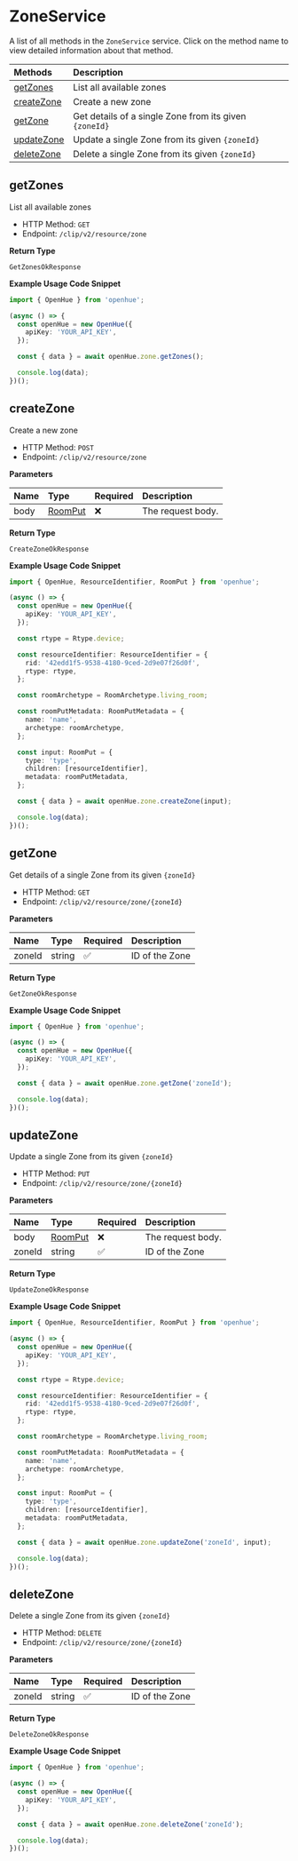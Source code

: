 # ZoneService

A list of all methods in the `ZoneService` service. Click on the method name to view detailed information about that method.

| Methods                   | Description                                            |
| :------------------------ | :----------------------------------------------------- |
| [getZones](#getzones)     | List all available zones                               |
| [createZone](#createzone) | Create a new zone                                      |
| [getZone](#getzone)       | Get details of a single Zone from its given `{zoneId}` |
| [updateZone](#updatezone) | Update a single Zone from its given `{zoneId}`         |
| [deleteZone](#deletezone) | Delete a single Zone from its given `{zoneId}`         |

## getZones

List all available zones

- HTTP Method: `GET`
- Endpoint: `/clip/v2/resource/zone`

**Return Type**

`GetZonesOkResponse`

**Example Usage Code Snippet**

```typescript
import { OpenHue } from 'openhue';

(async () => {
  const openHue = new OpenHue({
    apiKey: 'YOUR_API_KEY',
  });

  const { data } = await openHue.zone.getZones();

  console.log(data);
})();
```

## createZone

Create a new zone

- HTTP Method: `POST`
- Endpoint: `/clip/v2/resource/zone`

**Parameters**

| Name | Type                            | Required | Description       |
| :--- | :------------------------------ | :------- | :---------------- |
| body | [RoomPut](../models/RoomPut.md) | ❌       | The request body. |

**Return Type**

`CreateZoneOkResponse`

**Example Usage Code Snippet**

```typescript
import { OpenHue, ResourceIdentifier, RoomPut } from 'openhue';

(async () => {
  const openHue = new OpenHue({
    apiKey: 'YOUR_API_KEY',
  });

  const rtype = Rtype.device;

  const resourceIdentifier: ResourceIdentifier = {
    rid: '42edd1f5-9538-4180-9ced-2d9e07f26d0f',
    rtype: rtype,
  };

  const roomArchetype = RoomArchetype.living_room;

  const roomPutMetadata: RoomPutMetadata = {
    name: 'name',
    archetype: roomArchetype,
  };

  const input: RoomPut = {
    type: 'type',
    children: [resourceIdentifier],
    metadata: roomPutMetadata,
  };

  const { data } = await openHue.zone.createZone(input);

  console.log(data);
})();
```

## getZone

Get details of a single Zone from its given `{zoneId}`

- HTTP Method: `GET`
- Endpoint: `/clip/v2/resource/zone/{zoneId}`

**Parameters**

| Name   | Type   | Required | Description    |
| :----- | :----- | :------- | :------------- |
| zoneId | string | ✅       | ID of the Zone |

**Return Type**

`GetZoneOkResponse`

**Example Usage Code Snippet**

```typescript
import { OpenHue } from 'openhue';

(async () => {
  const openHue = new OpenHue({
    apiKey: 'YOUR_API_KEY',
  });

  const { data } = await openHue.zone.getZone('zoneId');

  console.log(data);
})();
```

## updateZone

Update a single Zone from its given `{zoneId}`

- HTTP Method: `PUT`
- Endpoint: `/clip/v2/resource/zone/{zoneId}`

**Parameters**

| Name   | Type                            | Required | Description       |
| :----- | :------------------------------ | :------- | :---------------- |
| body   | [RoomPut](../models/RoomPut.md) | ❌       | The request body. |
| zoneId | string                          | ✅       | ID of the Zone    |

**Return Type**

`UpdateZoneOkResponse`

**Example Usage Code Snippet**

```typescript
import { OpenHue, ResourceIdentifier, RoomPut } from 'openhue';

(async () => {
  const openHue = new OpenHue({
    apiKey: 'YOUR_API_KEY',
  });

  const rtype = Rtype.device;

  const resourceIdentifier: ResourceIdentifier = {
    rid: '42edd1f5-9538-4180-9ced-2d9e07f26d0f',
    rtype: rtype,
  };

  const roomArchetype = RoomArchetype.living_room;

  const roomPutMetadata: RoomPutMetadata = {
    name: 'name',
    archetype: roomArchetype,
  };

  const input: RoomPut = {
    type: 'type',
    children: [resourceIdentifier],
    metadata: roomPutMetadata,
  };

  const { data } = await openHue.zone.updateZone('zoneId', input);

  console.log(data);
})();
```

## deleteZone

Delete a single Zone from its given `{zoneId}`

- HTTP Method: `DELETE`
- Endpoint: `/clip/v2/resource/zone/{zoneId}`

**Parameters**

| Name   | Type   | Required | Description    |
| :----- | :----- | :------- | :------------- |
| zoneId | string | ✅       | ID of the Zone |

**Return Type**

`DeleteZoneOkResponse`

**Example Usage Code Snippet**

```typescript
import { OpenHue } from 'openhue';

(async () => {
  const openHue = new OpenHue({
    apiKey: 'YOUR_API_KEY',
  });

  const { data } = await openHue.zone.deleteZone('zoneId');

  console.log(data);
})();
```
